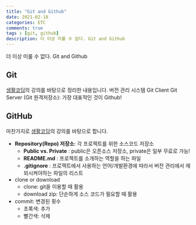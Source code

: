 ```yaml
---
title: "Git and Github"
date: 2021-02-10
categories: ETC
comments: true
tags : [git, github]
description: 더 이상 미룰 수 없다. Git and Github  
---
```

더 이상 미룰 수 없다. Git and Github   
 

## Git
[생활코딩](https://opentutorials.org/module/3733)의 강의를 바탕으로 정리한 내용입니다.
버전 관리 시스템
Git Client
Git Server (Git 원격저장소): 가장 대표적인 것이 Github!

## GitHub
마찬가지로 [생활코딩](https://opentutorials.org/module/4636)의 강의를 바탕으로 합니다.
* **Repository(Repo) 저장소**: 각 프로젝트를 위한 소스코드 저장소
  * **Public vs. Private** : public은 오픈소스 저장소, private은 일부 무료로 가능!
  * **README.md** : 프로젝트를 소개하는 역할을 하는 파일
  * **.gitignore** : 프로젝트에서 사용하는 언어/개발환경에 따라서 버전 관리에서 제외시켜야하는 파일의 리스트
* clone or download
  * clone: git을 이용할 때 활용
  * download zip: 단순하게 소스 코드가 필요할 때 활용
* commit: 변경된 횟수
  * 초록색: 추가
  * 빨간색: 삭제

